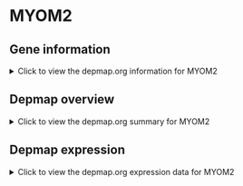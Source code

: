 <h1>MYOM2</h1>

<h2>Gene information</h2>
<details>
  <summary>Click to view the depmap.org information for MYOM2</summary>
  <iframe src="https://depmap.org/portal/gene/MYOM2?tab=about" style="border:none;width:100%;height:800px"></iframe>
</details>

<h2>Depmap overview</h2>
<details>
  <summary>Click to view the depmap.org summary for MYOM2</summary>
  <iframe src="https://depmap.org/portal/gene/MYOM2?tab=overview" style="border:none;width:100%;height:800px"></iframe>
</details>

<h2>Depmap expression</h2>
<details>
  <summary>Click to view the depmap.org expression data for MYOM2</summary>
  <iframe src="https://depmap.org/portal/gene/MYOM2?tab=characterization" style="border:none;width:100%;height:800px"></iframe>
</details>


<!--
<h2>Reactome Pathway diagram</h2>
PNAME
-->


